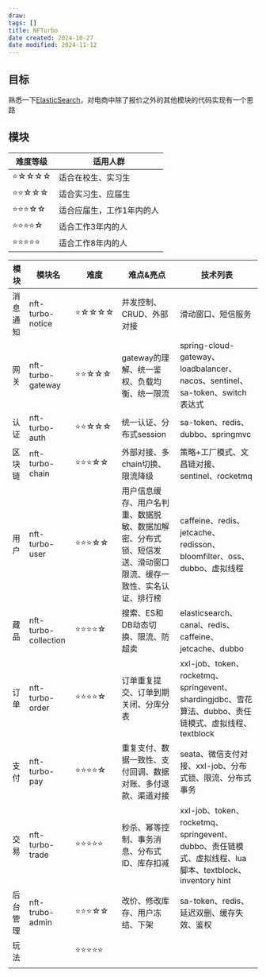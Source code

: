 ```yaml
---
draw:
tags: []
title: NFTurbo
date created: 2024-10-27
date modified: 2024-11-12
---
```


## 目标

熟悉一下[ElasticSearch](ElasticSearch.md)，对电商中除了报价之外的其他模块的代码实现有一个思路

## 模块

| 难度等级 | 适用人群 |
|----------|----------|
| ⭐☆☆☆☆ | 适合在校生、实习生 |
| ⭐⭐☆☆☆ | 适合实习生、应届生 |
| ⭐⭐⭐☆☆ | 适合应届生，工作1年内的人 |
| ⭐⭐⭐⭐☆ | 适合工作3年内的人 |
| ⭐⭐⭐⭐⭐ | 适合工作8年内的人 |

| 模块   | 模块名                  | 难度    | 难点&亮点                                                   | 技术列表                                                                               |
| ---- | -------------------- | ----- | ------------------------------------------------------- | ---------------------------------------------------------------------------------- |
| 消息通知 | nft-turbo-notice     | ⭐☆☆☆☆ | 并发控制、CRUD、外部对接                                          | 滑动窗口、短信服务                                                                          |
| 网关   | nft-turbo-gateway    | ⭐⭐☆☆☆ | gateway的理解、统一鉴权、负载均衡、统一限流                               | spring-cloud-gateway、loadbalancer、nacos、sentinel、sa-token、switch表达式                |
| 认证   | nft-turbo-auth       | ⭐⭐☆☆☆ | 统一认证、分布式session                                         | sa-token、redis、dubbo、springmvc                                                     |
| 区块链  | nft-turbo-chain      | ⭐⭐⭐☆☆ | 外部对接、多chain切换、限流降级                                      | 策略+工厂模式、文昌链对接、sentinel、rocketmq                                                    |
| 用户   | nft-turbo-user       | ⭐⭐⭐☆☆ | 用户信息缓存、用户名判重、数据脱敏、数据加解密、分布式锁、短信发送、滑动窗口限流、缓存一致性、实名认证、排行榜 | caffeine、redis、jetcache、redisson、bloomfilter、oss、dubbo、虚拟线程                        |
| 藏品   | nft-turbo-collection | ⭐⭐⭐⭐☆ | 搜索、ES和DB动态切换、限流、防超卖                                     | elasticsearch、canal、redis、caffeine、jetcache、dubbo                                  |
| 订单   | nft-turbo-order      | ⭐⭐⭐⭐☆ | 订单重复提交、订单到期关闭、分库分表                                      | xxl-job、token、rocketmq、springevent、shardingjdbc、雪花算法、dubbo、责任链模式、虚拟线程、textblock    |
| 支付   | nft-turbo-pay        | ⭐⭐⭐⭐☆ | 重复支付、数据一致性、支付回调、数据对账、多付退款、渠道对接                          | seata、微信支付对接、xxl-job、分布式锁、限流、分布式事务                                                 |
| 交易   | nft-turbo-trade      | ⭐⭐⭐⭐⭐ | 秒杀、幂等控制、事务消息、分布式ID、库存扣减                                 | xxl-job、token、rocketmq、springevent、dubbo、责任链模式、虚拟线程、lua脚本、textblock、inventory hint |
| 后台管理 | nft-trubo-admin      | ⭐⭐⭐☆☆ | 改价、修改库存、用户冻结、下架                                         | sa-token、redis、延迟双删、缓存失效、鉴权                                                        |
| 玩法   |                      | ⭐⭐⭐⭐⭐ |                                                         |                                                                                    |
|      |                      |       |                                                         |                                                                                    |
